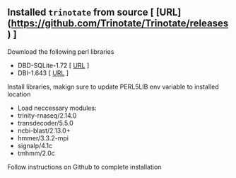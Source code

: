 ## Installed `trinotate` from source  [ [URL] (https://github.com/Trinotate/Trinotate/releases) ]

Download the following perl libraries

- DBD-SQLite-1.72 [ [URL](https://metacpan.org/pod/DBD::SQLite) ]
- DBI-1.643 [ [URL](https://metacpan.org/dist/DBI) ]

Install libraries, makign sure to update PERL5LIB env variable to installed location

- Load neccessary modules:
- trinity-rnaseq/2.14.0
- transdecoder/5.5.0
- ncbi-blast/2.13.0+
- hmmer/3.3.2-mpi
- signalp/4.1c
- tmhmm/2.0c

Follow instructions on Github to complete installation
